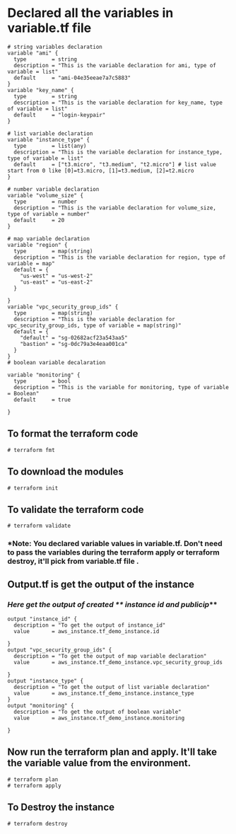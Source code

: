 # Declared all the variables in variable.tf file
```
# string variables declaration
variable "ami" {
  type        = string
  description = "This is the variable declaration for ami, type of variable = list"
  default     = "ami-04e35eeae7a7c5883"
}
variable "key_name" {
  type        = string
  description = "This is the variable declaration for key_name, type of variable = list"
  default     = "login-keypair"
}

# list variable declaration
variable "instance_type" {
  type        = list(any)
  description = "This is the variable declaration for instance_type, type of variable = list"
  default     = ["t3.micro", "t3.medium", "t2.micro"] # list value start from 0 like [0]=t3.micro, [1]=t3.medium, [2]=t2.micro
}

# number variable declaration
variable "volume_size" {
  type        = number
  description = "This is the variable declaration for volume_size, type of variable = number"
  default     = 20
}

# map variable declaration
variable "region" {
  type        = map(string)
  description = "This is the variable declaration for region, type of variable = map"
  default = {
    "us-west" = "us-west-2"
    "us-east" = "us-east-2"
  }

}
variable "vpc_security_group_ids" {
  type        = map(string)
  description = "This is the variable declaration for vpc_security_group_ids, type of variable = map(string)"
  default = {
    "default" = "sg-02682acf23a543aa5"
    "bastion" = "sg-0dc79a3e4eaa001ca"
  }
}
# boolean variable decalaration

variable "monitoring" {
  type        = bool
  description = "This is the variable for monitoring, type of variable = Boolean"
  default     = true

}
```

## To format the terraform code
  `# terraform fmt`

## To download the modules
  `# terraform init`

## To validate the terraform code
  `# terraform validate`

### *Note:  You declared variable values in **variable.tf**. Don't need to pass the variables during the **terraform apply** or **terraform destroy**, it'll pick from **variable.tf** file .

## Output.tf is get the output of the instance

### *Here get the output of created ** instance id and publicip***

```
output "instance_id" {
  description = "To get the output of instance_id"
  value       = aws_instance.tf_demo_instance.id

}
output "vpc_security_group_ids" {
  description = "To get the output of map variable declaration"
  value       = aws_instance.tf_demo_instance.vpc_security_group_ids

}
output "instance_type" {
  description = "To get the output of list variable declaration"
  value       = aws_instance.tf_demo_instance.instance_type
}
output "monitoring" {
  description = "To get the output of boolean variable"
  value       = aws_instance.tf_demo_instance.monitoring

}
```
## Now run the terraform plan and apply.  It'll take the variable value from the environment.
  ```
  # terraform plan
  # terraform apply 
```

## To Destroy the instance
  `# terraform destroy`
